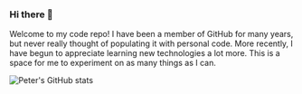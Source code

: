 ### Hi there 👋

Welcome to my code repo! I have been a member of GitHub for many years, but never really thought of populating it with personal code. More recently, I have begun to appreciate learning new technologies a lot more. This is a space for me to experiment on as many things as I can.

![Peter's GitHub stats](https://github-readme-stats.vercel.app/api?username=narnian12&show_icons=true&theme=tokyonight)


<!--
**Narnian12/narnian12** is a ✨ _special_ ✨ repository because its `README.md` (this file) appears on your GitHub profile.

Here are some ideas to get you started:

- 🔭 I’m currently working on ...
- 🌱 I’m currently learning ...
- 👯 I’m looking to collaborate on ...
- 🤔 I’m looking for help with ...
- 💬 Ask me about ...
- 📫 How to reach me: ...
- 😄 Pronouns: ...
- ⚡ Fun fact: ...
-->
